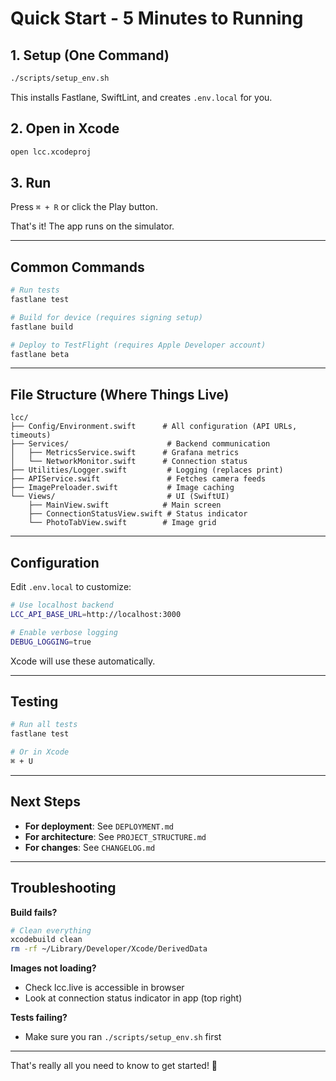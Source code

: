 # Quick Start - 5 Minutes to Running

## 1. Setup (One Command)

```bash
./scripts/setup_env.sh
```

This installs Fastlane, SwiftLint, and creates `.env.local` for you.

## 2. Open in Xcode

```bash
open lcc.xcodeproj
```

## 3. Run

Press `⌘ + R` or click the Play button.

That's it! The app runs on the simulator.

---

## Common Commands

```bash
# Run tests
fastlane test

# Build for device (requires signing setup)
fastlane build

# Deploy to TestFlight (requires Apple Developer account)
fastlane beta
```

---

## File Structure (Where Things Live)

```
lcc/
├── Config/Environment.swift      # All configuration (API URLs, timeouts)
├── Services/                      # Backend communication
│   ├── MetricsService.swift      # Grafana metrics
│   └── NetworkMonitor.swift      # Connection status
├── Utilities/Logger.swift         # Logging (replaces print)
├── APIService.swift               # Fetches camera feeds
├── ImagePreloader.swift           # Image caching
└── Views/                         # UI (SwiftUI)
    ├── MainView.swift            # Main screen
    ├── ConnectionStatusView.swift # Status indicator
    └── PhotoTabView.swift        # Image grid
```

---

## Configuration

Edit `.env.local` to customize:

```bash
# Use localhost backend
LCC_API_BASE_URL=http://localhost:3000

# Enable verbose logging  
DEBUG_LOGGING=true
```

Xcode will use these automatically.

---

## Testing

```bash
# Run all tests
fastlane test

# Or in Xcode
⌘ + U
```

---

## Next Steps

- **For deployment**: See `DEPLOYMENT.md`
- **For architecture**: See `PROJECT_STRUCTURE.md`
- **For changes**: See `CHANGELOG.md`

---

## Troubleshooting

**Build fails?**
```bash
# Clean everything
xcodebuild clean
rm -rf ~/Library/Developer/Xcode/DerivedData
```

**Images not loading?**
- Check lcc.live is accessible in browser
- Look at connection status indicator in app (top right)

**Tests failing?**
- Make sure you ran `./scripts/setup_env.sh` first

---

That's really all you need to know to get started! 🚀

